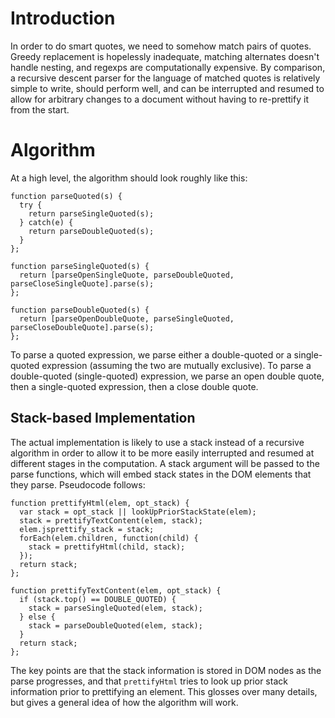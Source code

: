 # Introduction #

In order to do smart quotes, we need to somehow match pairs of quotes. Greedy replacement is hopelessly inadequate, matching alternates doesn't handle nesting, and regexps are computationally expensive. By comparison, a recursive descent parser for the language of matched quotes is relatively simple to write, should perform well, and can be interrupted and resumed to allow for arbitrary changes to a document without having to re-prettify it from the start.

# Algorithm #

At a high level, the algorithm should look roughly like this:
```
function parseQuoted(s) {
  try {
    return parseSingleQuoted(s);
  } catch(e) {
    return parseDoubleQuoted(s);
  }
};

function parseSingleQuoted(s) {
  return [parseOpenSingleQuote, parseDoubleQuoted, parseCloseSingleQuote].parse(s);
};

function parseDoubleQuoted(s) {
  return [parseOpenDoubleQuote, parseSingleQuoted, parseCloseDoubleQuote].parse(s);
};
```

To parse a quoted expression, we parse either a double-quoted or a single-quoted expression (assuming the two are mutually exclusive). To parse a double-quoted (single-quoted) expression, we parse an open double quote, then a single-quoted expression, then a close double quote.

## Stack-based Implementation ##

The actual implementation is likely to use a stack instead of a recursive algorithm in order to allow it to be more easily interrupted and resumed at different stages in the computation. A stack argument will be passed to the parse functions, which will embed stack states in the DOM elements that they parse. Pseudocode follows:

```
function prettifyHtml(elem, opt_stack) {
  var stack = opt_stack || lookUpPriorStackState(elem);
  stack = prettifyTextContent(elem, stack);
  elem.jsprettify_stack = stack;
  forEach(elem.children, function(child) {
    stack = prettifyHtml(child, stack);
  });
  return stack;
};

function prettifyTextContent(elem, opt_stack) {
  if (stack.top() == DOUBLE_QUOTED) {
    stack = parseSingleQuoted(elem, stack);
  } else {
    stack = parseDoubleQuoted(elem, stack);
  }
  return stack;
};
```

The key points are that the stack information is stored in DOM nodes as the parse progresses, and that `prettifyHtml` tries to look up prior stack information prior to prettifying an element. This glosses over many details, but gives a general idea of how the algorithm will work.